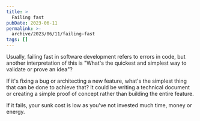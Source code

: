 ```yaml
---
title: >
  Failing fast
pubDate: 2023-06-11
permalink: >-
  archive/2023/06/11/failing-fast
tags: []
---
```


Usually, failing fast in software development refers to errors in code, but another interpretation of this is "What's the quickest and simplest way to validate or prove an idea"?

If it's fixing a bug or architecting a new feature, what's the simplest thing that can be done to achieve that? It could be writing a technical document or creating a simple proof of concept rather than building the entire feature.

If it fails, your sunk cost is low as you've not invested much time, money or energy.
